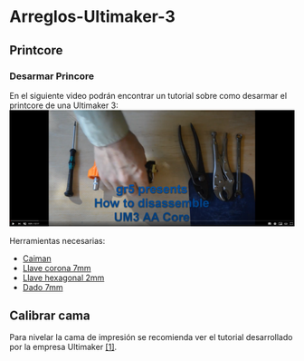 # Arreglos-Ultimaker-3


## Printcore

### Desarmar Princore


En el siguiente video podrán encontrar un tutorial sobre como desarmar el printcore de una Ultimaker 3: 
[![](/Images/videoPrintcore.PNG)](https://www.youtube.com/watch?v=Ln_tMz8Dwd0&feature=youtu.be)

Herramientas necesarias: 
- [Caiman](https://www.sodimac.cl/sodimac-cl/product/10650/Caiman-rvo-7-aero/10650)
- [Llave corona 7mm](https://www.sodimac.cl/sodimac-cl/product/5718171/Llave-fija-6-7mm-antihispa/5718171)
- [Llave hexagonal 2mm](https://www.sodimac.cl/sodimac-cl/product/115215/Set-e-llaves-heagonales-niaes/115215)
- [Dado 7mm](https://www.sodimac.cl/sodimac-cl/product/3696928/Dao-5mm-mo-/3696928)


## Calibrar cama

Para nivelar la cama de impresión se recomienda ver el tutorial desarrollado por la empresa Ultimaker [[1]](https://ultimakernasupport.zendesk.com/hc/en-us/articles/115004208123-Manual-Bed-Leveling-Alternate-Instructions-). 
